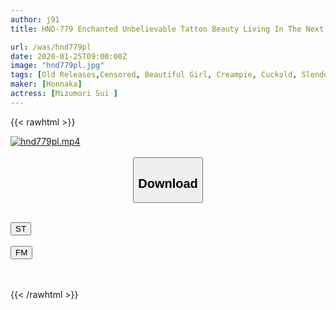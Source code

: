 ```yaml
---
author: j91
title: HND-779 Enchanted Unbelievable Tattoo Beauty Living In The Next Door-Everyday Of The Reverse NTR That Was Called To The House Of The Next Sister While She Was Waiting At My House And Continued To Be Cummed-Mizumori Midori

url: /was/hnd779pl
date: 2020-01-25T09:00:00Z
image: "hnd779pl.jpg"
tags: [Old Releases,Censored, Beautiful Girl, Creampie, Cuckold, Slender, Slut]
maker: [Honnaka]
actress: [Mizumori Sui ]
---
```



{{< rawhtml >}}

<div class="video" data-videoid="Rk9myj41AGIJGy">
    <a href="javascript:;">
        <img src="/was/hnd779pl/hnd779pl.jpg" width="WIDTH" height="HEIGHT" alt="hnd779pl.mp4" loading="lazy">
    </a>
</div>

<script type="text/javascript" src="https://j91.asia/asset/on-demand-st.js"></script>

<br>
  <link rel="stylesheet" href="https://j91.asia/asset/bs5.css">
  
  <center>
  <button class="btn btn-primary" type="button" data-bs-toggle="collapse" data-bs-target=".multi-collapse" aria-expanded="false" aria-controls="multiCollapseExample1 multiCollapseExample2"><h2>Download</h2></button></center>
</p>
<div class="row">
  <div class="col">
    <div class="collapse multi-collapse" id="multiCollapseExample1">
      <div class="card card-body">
	      	      <br>
<div class="buttons">  
<a href="https://streamtape.to/v/Rk9myj41AGIJGy" target="_blank"><button class="btn-hover color-3"><i class="fa fa-download"></i> ST</button></a></div>
    </div>
  </div>
</div>
  <div class="col">
    <div class="collapse multi-collapse" id="multiCollapseExample2">
      <div class="card card-body">
	      <br>
<div class="buttons">
    <a href="https://filemoon.sx/d/fd8nmtzvkq1a" target="_blank"><button class="btn-hover color-8"><i class="fa fa-download"></i> FM</button></a></div>
<br><br>
      </div>
    </div>
  </div>
</div>

{{< /rawhtml >}}